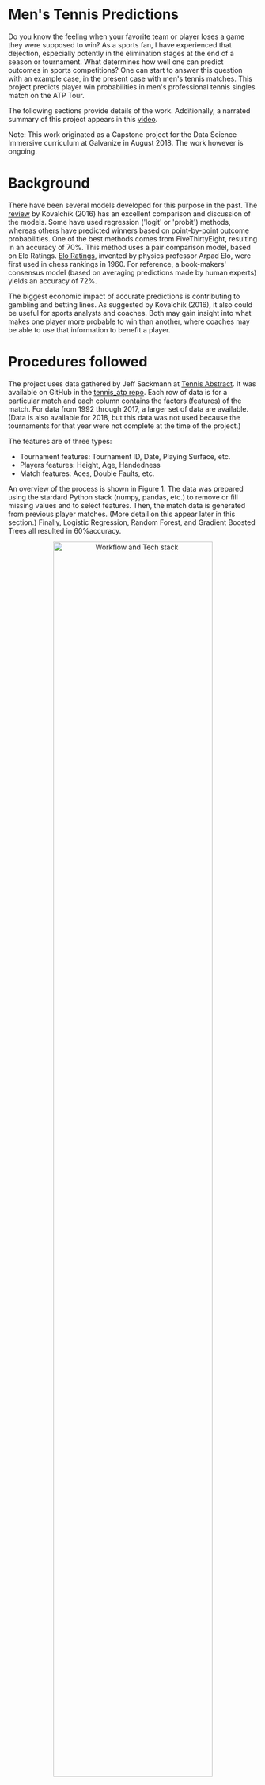 # Men's Tennis Predictions

Do you know the feeling when your favorite team or player loses a game they were supposed to win?  As a sports fan, I have experienced that dejection, especially potently in the elimination stages at the end of a season or tournament. What determines how well one can predict outcomes in sports competitions? One can start to answer this question with an example case, in the present case with men's tennis matches. This project predicts player win probabilities in men's professional tennis singles match on the ATP Tour.

The following sections provide details of the work. Additionally, a narrated summary of this project appears in this [video](https://youtu.be/ao2_MfWDg1g).

Note: This work originated as a Capstone project for the Data Science Immersive curriculum at Galvanize in August 2018. The work however is ongoing.

# Background
There have been several models developed for this purpose in the past. The [review](http://vuir.vu.edu.au/34652/1/jqas-2015-0059.pdf) by Kovalchik (2016) has an excellent comparison and discussion of the models. Some have used regression ('logit' or 'probit') methods, whereas others have predicted winners based on point-by-point outcome probabilities.  One of the best methods comes from FiveThirtyEight, resulting in an accuracy of 70%.  This method uses a pair comparison model, based on Elo Ratings.  [Elo Ratings](https://en.wikipedia.org/wiki/Elo_rating_system), invented by physics professor Arpad Elo, were first used in chess rankings in 1960. For reference, a book-makers' consensus model (based on averaging predictions made by human experts) yields an accuracy of 72%.

The biggest economic impact of accurate predictions is contributing to gambling and betting lines.  As suggested by Kovalchik (2016), it also could be useful for sports analysts and coaches. Both may gain insight into what makes one player more probable to win than another, where coaches may be able to use that information to benefit a player.

# Procedures followed

The project uses data gathered by Jeff Sackmann at [Tennis Abstract](http://www.tennisabstract.com/). It was available on GitHub in the [tennis_atp repo](https://github.com/JeffSackmann/tennis_atp).  Each row of data is for a particular match and each column contains the factors (features) of the match.  For data from 1992 through 2017, a larger set of data are available. (Data is also available for 2018, but this data was not used because the tournaments for that year were not complete at the time of the project.)

The features are of three types:
* Tournament features: Tournament ID, Date, Playing Surface, etc.
* Players features: Height, Age, Handedness
* Match features: Aces, Double Faults, etc.

An overview of the process is shown in Figure 1.  The data was prepared using the stardard Python stack (numpy, pandas, etc.) to remove or fill missing values and to select features. Then, the match data is generated from previous player matches. (More detail on this appear later in this section.) Finally, Logistic Regression, Random Forest, and Gradient Boosted Trees all resulted in 60%accuracy.


<p align="center"> 
<img src="images/workflow_tools_fig.png" height=80%, width=80%, alt="Workflow and Tech stack"><br> <b>Figure 1:</b> Machine Learning Workflow and Tools
</p>

A flavor of the data cleaning required is as follows: 
For missing player rank (% of cases), the ranking was filled first with their average ranking over the data used and second with the worst (largest) ranking observed. The second is done because if a player ranking is not available due to the ranking being too poor (large number) to be recorded.

Two challenges in this gathered data are as follows:
1. Each row contains both the winner and the loser, and so does not associate well with a single target.
2. Rows contain _match features_ about the match itself, which **would not** be available for the sake of predicting the match.

For the first issue, data needs separated into data for the winner and data for the loser.  For the second issue, the _match features_ are considered important to making a more accurate prediction. Thus, a method to populate these features is required.

### Feature engineering

_Feature engineering_ refers to the process of modifying the feature space (adding, removing, or transforming features) for the purpose of making them more predictive.  Feature engineering for the two steps mentioned above were accomplished using the following procedures.

The dataset was first paritioned into two sets, one for the winner and one for the loser. The feature names (i.e. column labels) were then matched when appropriate (e.g. "Winner Aces" and "Loser Aces" to "Aces").  A new column is added, with label "1" ascribed to the winner data and "0" ascribed to the loser data.  The next step is concatenating the two resultant datasets to make one large dataframe. This accomplishes the first step needed: each row is associated with a unique target. This step has the effect of doubling the number of rows ('observations') while condensing the number of features.

The second step involves generating the statistics of interest for a particular match. Since one only has access to _past_ data, some form of data from _previous matches_ is needed. In the project, data for any match were generated for the _players in the match_ from the past _one year_ of matches that the player played. This was done using rolling average in pandas, with the .rolling() DataFrame method. The process is illustrated in Figures 2-4.

Figure 2 shows an example of how the data is prepared for analysis. For a particular player, the data from a certain time period are gathered together. Note that in Figure 2, the data are in _reverse_ chronological order.Elements of the tournament features, player features, and match features are all used in this process, although Figure 2 illustrates the match features specifically. 

<p align="center"> 
<img src="images/data_to_feature_eng.png" height=80%, width=80%, alt="Player Groups" align="middle"><br> <b>Figure 2:</b> Data Grouped by Player
</p>

The next step is removing the data associated with the particular match in question, here the first row.  This is illustrated in Figure 3. Since we cannot use the features from a match to predict the outcome of the _same match_, the blank space highlighted in the red box requires  some kind of agglomeration of previous match values.

<p align="center"> 
<img src="images/feature_eng_applies_to_each_record.png" height=80%, width=80%, alt="Expunge Extra Data" align="middle"><br> <b>Figure 3:</b> Eliminate Data Inaccessible <i>a priori</i>
</p>

This process is completed in Figure 4.  The values populating the first row are the mean values from the rest of data and are now associated with the target ("Win or Loss" column). This association of the engineered features with the target is used to train the models in the work.  The features of the test data (separate set from the training data)

<p align="center"> 
<img src="images/result_exmpl_of_feature_eng.png" height=85%, width=85%, alt="Expunge Extra Data" align="middle"><br> <b>Figure 4:</b> Generate New Feature Values Based on Previous Player Data
</p>

### Models Used

The models used were logistic regression, random forests, and gradient-boosted trees.  To make as direct a comparison between the models, the same features were used in the analysis. 

The list of features used is as follows:





# Results and Discussion

As mentioned earlier, all models used resulted in an accuracy value of 0.60 (or 60%).  All three models are within 1% of this value. Accuracy is an acceptable metric since this is an eminently balanced class problem: For every winner, there is a loser.

It is interesting that all three models considered here yielded very similar accuracy using the same features. For the two tree-based methods, the hyper-parameters were tuned.  It is likely that the Random Forest model is nearly optimally tuned, but the Gradient-boosted Tree models may benefit from additional tuning.  However further efforts would likely best be spent on feature selection or on more feature engineering.

## Insights


<p align="center"> 
<img src="images/logistic_reg_coeff_plot.jpg" height=80%, width=80%, alt="Fehttps://github.com/kuru0004/mens_tennis_outcomes/blob/18_readme_update/images/workflow_tools_fig.pngature Importance for Logistic Regression"><br> <b>Figure 5:</b> Logistic Regression Coefficients For Normalized Model Features
</p>


<p align="center"> 
<img src="images/random_forest_feature_imp_plot.jpg" height=80%, width=80%, alt="Expunge Extra Data" ><br> <b>Figure 6:</b> Generate New Feature Values Based on Previous Player Data
</p>


# Further Investigation 

Several avenues for further investigation exist:
1. Considering a simpler model, so that there is no need for computing statistics from previous matches.
2. Using clustering to group players to determine a style and utilize these groups to make better predictions. 
3. Distributing the statistics over the surfaces (eg. aces on grass) because I have a difficult time believing the results that surface is not a major predictor.


# Reference Cited :
Kovalchik, Stephanie Ann. ["Searching for the GOAT of tennis win prediction"](http://vuir.vu.edu.au/34652/1/jqas-2015-0059.pdf) _Journal of Quantitative Analysis in Sports_. 12(3): 127–138 (2016).<br>
Wikipedia contributors, ["Elo rating system"](https://en.wikipedia.org/wiki/Elo_rating_system) _Wikipedia, The Free Encyclopedia_. https://en.wikipedia.org/w/index.php?title=Elo_rating_system&oldid=856785064 (accessed 15 Aug 2018).<br>
Sackmann, Jeff. [tennis_atp Repository](https://github.com/JeffSackmann/tennis_atp) _GitHub, Inc_. https://github.com/JeffSackmann/tennis_atp (accessed 6 Aug 2018).
